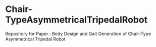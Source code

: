 # Chair-TypeAsymmetricalTripedalRobot
Repository for Paper : Body Design and Gait Generation of Chair-Type Asymmetrical Tripedal Robot
